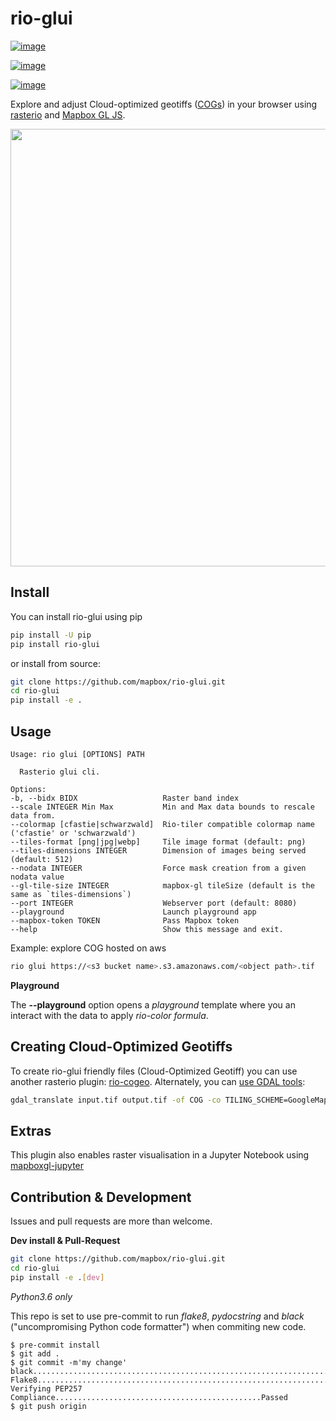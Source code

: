# rio-glui

[![image](https://badge.fury.io/py/rio-glui.svg)](https://badge.fury.io/py/rio-glui)

[![image](https://api.travis-ci.org/mapbox/rio-glui.png)](https://travis-ci.org/mapbox/rio-glui)

[![image](https://codecov.io/gh/mapbox/rio-glui/branch/master/graph/badge.svg)](https://codecov.io/gh/mapbox/rio-glui)

Explore and adjust Cloud-optimized geotiffs
([COGs](https://www.cogeo.org/)) in your browser using
[rasterio](https://rasterio.readthedocs.io/en/stable/) and [Mapbox
GL JS](https://docs.mapbox.com/mapbox-gl-js/guides/).

<img width="700px" src="preview.png"/>

## Install

You can install rio-glui using pip

```sh
pip install -U pip
pip install rio-glui
```

or install from source:

```sh
git clone https://github.com/mapbox/rio-glui.git
cd rio-glui
pip install -e .
```

## Usage

``` console
Usage: rio glui [OPTIONS] PATH

  Rasterio glui cli.

Options:
-b, --bidx BIDX                   Raster band index
--scale INTEGER Min Max           Min and Max data bounds to rescale data from.
--colormap [cfastie|schwarzwald]  Rio-tiler compatible colormap name ('cfastie' or 'schwarzwald')
--tiles-format [png|jpg|webp]     Tile image format (default: png)
--tiles-dimensions INTEGER        Dimension of images being served (default: 512)
--nodata INTEGER                  Force mask creation from a given nodata value
--gl-tile-size INTEGER            mapbox-gl tileSize (default is the same as `tiles-dimensions`)
--port INTEGER                    Webserver port (default: 8080)
--playground                      Launch playground app
--mapbox-token TOKEN              Pass Mapbox token
--help                            Show this message and exit.
```

Example: explore COG hosted on aws

```sh
rio glui https://<s3 bucket name>.s3.amazonaws.com/<object path>.tif
```

**Playground**

The **--playground** option opens a *playground* template where you an
interact with the data to apply *rio-color formula*.

## Creating Cloud-Optimized Geotiffs

To create rio-glui friendly files (Cloud-Optimized Geotiff) you can use
another rasterio plugin: [rio-cogeo](https://github.com/cogeotiff/rio-cogeo.git). Alternately, you can [use GDAL tools](https://gdal.org/drivers/raster/cog.html):

```sh
gdal_translate input.tif output.tif -of COG -co TILING_SCHEME=GoogleMapsCompatible -co COMPRESS=JPEG
```

## Extras

This plugin also enables raster visualisation in a Jupyter Notebook using [mapboxgl-jupyter](https://github.com/mapbox/mapboxgl-jupyter)

## Contribution & Development

Issues and pull requests are more than welcome.

**Dev install & Pull-Request**

```sh
git clone https://github.com/mapbox/rio-glui.git
cd rio-glui
pip install -e .[dev]
```

*Python3.6 only*

This repo is set to use <span class="title-ref">pre-commit</span> to run
*flake8*, *pydocstring* and *black* ("uncompromising Python code
formatter") when commiting new code.

``` console
$ pre-commit install
$ git add .
$ git commit -m'my change'
black....................................................................Passed
Flake8...................................................................Passed
Verifying PEP257 Compliance..............................................Passed
$ git push origin
```